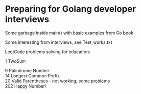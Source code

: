 # Preparing for Golang developer interviews

Some garbage inside main() with basic examples from Go book.

Some interesting from interviews, see Test_works.txt

LeetCode problems solving for education:

1 TwoSum

9 Palindrome Number\
14 Longest Common Prefix\
20 Valid Parentheses - not working, some problems\
202 Happy Number\


